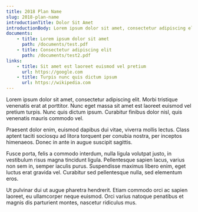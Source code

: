 ```yaml
---
title: 2018 Plan Name
slug: 2018-plan-name
introductionTitle: Dolor Sit Amet
introductionBody: Lorem ipsum dolor sit amet, consectetur adipiscing elit. Proin convallis cursus lectus eu iaculis. Mauris pulvinar nisi metus, vitae facilisis risus aliquam at. 
documents:
    - title: Lorem ipsum dolor sit amet
      path: /documents/test.pdf
    - title: Consectetur adipiscing elit
      path: /documents/test2.pdf
links:
    - title: Sit amet est laoreet euismod vel pretium
      url: https://google.com
    - title: Turpis nunc quis dictum ipsum
      url: https://wikipedia.com
---
```

Lorem ipsum dolor sit amet, consectetur adipiscing elit. Morbi tristique venenatis erat at porttitor. Nunc eget massa sit amet est laoreet euismod vel pretium turpis. Nunc quis dictum ipsum. Curabitur finibus dolor nisl, quis venenatis mauris commodo vel.

Praesent dolor enim, euismod dapibus dui vitae, viverra mollis lectus. Class aptent taciti sociosqu ad litora torquent per conubia nostra, per inceptos himenaeos. Donec in ante in augue suscipit sagittis.

Fusce porta, felis a commodo interdum, nulla ligula volutpat justo, in vestibulum risus magna tincidunt ligula. Pellentesque sapien lacus, varius non sem in, semper iaculis purus. Suspendisse maximus libero enim, eget luctus erat gravida vel. Curabitur sed pellentesque nulla, sed elementum eros.

Ut pulvinar dui ut augue pharetra hendrerit. Etiam commodo orci ac sapien laoreet, eu ullamcorper neque euismod. Orci varius natoque penatibus et magnis dis parturient montes, nascetur ridiculus mus.
